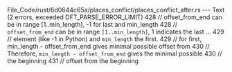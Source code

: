 File_Code/rust/6d0644c65a/places_conflict/places_conflict_after.rs --- Text (2 errors, exceeded DFT_PARSE_ERROR_LIMIT)
428                     // offset_from_end can be in range [1..min_length], -1 for last and min_length                                                       428                     // `offset_from_end` can be in range `[1..min_length]`, 1 indicates the last
...                                                                                                                                                          429                     // element (like -1 in Python) and `min_length` the first.
429                     // for first, min_length - offset_from_end gives minimal possible offset from                                                        430                     // Therefore, `min_length - offset_from_end` gives the minimal possible
430                     // the beginning                                                                                                                     431                     // offset from the beginning


